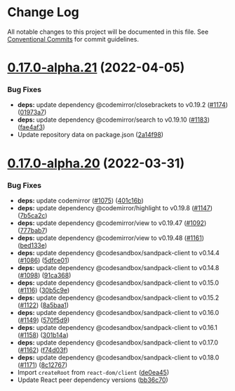 # Change Log

All notable changes to this project will be documented in this file.
See [Conventional Commits](https://conventionalcommits.org) for commit guidelines.

# [0.17.0-alpha.21](https://github.com/ariakit/ariakit/compare/ariakit-playground@0.17.0-alpha.20...ariakit-playground@0.17.0-alpha.21) (2022-04-05)


### Bug Fixes

* **deps:** update dependency @codemirror/closebrackets to v0.19.2 ([#1174](https://github.com/ariakit/ariakit/issues/1174)) ([01973a7](https://github.com/ariakit/ariakit/commit/01973a799477d4a9a75a316b0b6c2f7296a8aa18))
* **deps:** update dependency @codemirror/search to v0.19.10 ([#1183](https://github.com/ariakit/ariakit/issues/1183)) ([fae4af3](https://github.com/ariakit/ariakit/commit/fae4af3852036bdb0af135dd9c86ffd39289d8cd))
* Update repository data on package.json ([2a14f98](https://github.com/ariakit/ariakit/commit/2a14f98bf19d713dd145d4dfa2e5775f5469ce9c))





# [0.17.0-alpha.20](https://github.com/ariakit/ariakit/compare/ariakit-playground@0.17.0-alpha.19...ariakit-playground@0.17.0-alpha.20) (2022-03-31)


### Bug Fixes

* **deps:** update codemirror ([#1075](https://github.com/ariakit/ariakit/issues/1075)) ([401c16b](https://github.com/ariakit/ariakit/commit/401c16b46b06427f735a93b796206125eb4d1112))
* **deps:** update dependency @codemirror/highlight to v0.19.8 ([#1147](https://github.com/ariakit/ariakit/issues/1147)) ([7b5ca2c](https://github.com/ariakit/ariakit/commit/7b5ca2c5d74c8835ee856b11d4d58e9ba0fd6d40))
* **deps:** update dependency @codemirror/view to v0.19.47 ([#1092](https://github.com/ariakit/ariakit/issues/1092)) ([777bab7](https://github.com/ariakit/ariakit/commit/777bab7e7b8547bcc1c44d1ab879f5a3f7d14467))
* **deps:** update dependency @codemirror/view to v0.19.48 ([#1161](https://github.com/ariakit/ariakit/issues/1161)) ([bed133e](https://github.com/ariakit/ariakit/commit/bed133e0fd6bc4c11f8c188cbdf236e530ad942a))
* **deps:** update dependency @codesandbox/sandpack-client to v0.14.4 ([#1086](https://github.com/ariakit/ariakit/issues/1086)) ([5dfce01](https://github.com/ariakit/ariakit/commit/5dfce013ed75262c531a1e5f04cab600ac273382))
* **deps:** update dependency @codesandbox/sandpack-client to v0.14.8 ([#1098](https://github.com/ariakit/ariakit/issues/1098)) ([91ca368](https://github.com/ariakit/ariakit/commit/91ca368a5e911df7aea080b54dee0020031131dc))
* **deps:** update dependency @codesandbox/sandpack-client to v0.15.0 ([#1116](https://github.com/ariakit/ariakit/issues/1116)) ([30b5c9e](https://github.com/ariakit/ariakit/commit/30b5c9e0f1228deaecabde79310c26396796972a))
* **deps:** update dependency @codesandbox/sandpack-client to v0.15.2 ([#1122](https://github.com/ariakit/ariakit/issues/1122)) ([8a5baa1](https://github.com/ariakit/ariakit/commit/8a5baa1038eb55ed7690cb580c6ccebceb37a2dc))
* **deps:** update dependency @codesandbox/sandpack-client to v0.16.0 ([#1149](https://github.com/ariakit/ariakit/issues/1149)) ([570f5d9](https://github.com/ariakit/ariakit/commit/570f5d90b22ab890709b1a78b9f4bcd3933ef705))
* **deps:** update dependency @codesandbox/sandpack-client to v0.16.1 ([#1158](https://github.com/ariakit/ariakit/issues/1158)) ([301b14a](https://github.com/ariakit/ariakit/commit/301b14a94187217a4912217902925a4a87a79d03))
* **deps:** update dependency @codesandbox/sandpack-client to v0.17.0 ([#1162](https://github.com/ariakit/ariakit/issues/1162)) ([f74d03f](https://github.com/ariakit/ariakit/commit/f74d03f2233d37339736a6c2afa45936a49f87b4))
* **deps:** update dependency @codesandbox/sandpack-client to v0.18.0 ([#1171](https://github.com/ariakit/ariakit/issues/1171)) ([8c12767](https://github.com/ariakit/ariakit/commit/8c12767b0a2712958fa665412b3a2cc920e30b26))
* Import `createRoot` from `react-dom/client` ([de0ea45](https://github.com/ariakit/ariakit/commit/de0ea45d5d2d8502d84b3f7c8961fa816fee908b))
* Update React peer dependency versions ([bb36c70](https://github.com/ariakit/ariakit/commit/bb36c709b4ec0444941f7b7ac60e311b55ccbe9d))
